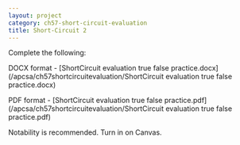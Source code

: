 ```yaml
---
layout: project
category: ch57-short-circuit-evaluation
title: Short-Circuit 2
---
```


Complete the following:

DOCX format - [ShortCircuit evaluation true false practice.docx](/apcsa/ch57shortcircuitevaluation/ShortCircuit evaluation true false practice.docx)

PDF format - [ShortCircuit evaluation true false practice.pdf](/apcsa/ch57shortcircuitevaluation/ShortCircuit evaluation true false practice.pdf)

Notability is recommended. Turn in on Canvas.
